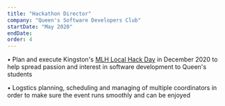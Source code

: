 ```yaml
---
title: "Hackathon Director"
company: "Queen's Software Developers Club"
startDate: "May 2020"
endDate:
order: 4
---
```


• Plan and execute Kingston's [MLH Local Hack Day](https://localhackday.mlh.io/) in December 2020 to help spread passion and interest in software development to Queen's students

• Logstics planning, scheduling and managing of multiple coordinators in order to make sure the event runs smoothly and can be enjoyed

